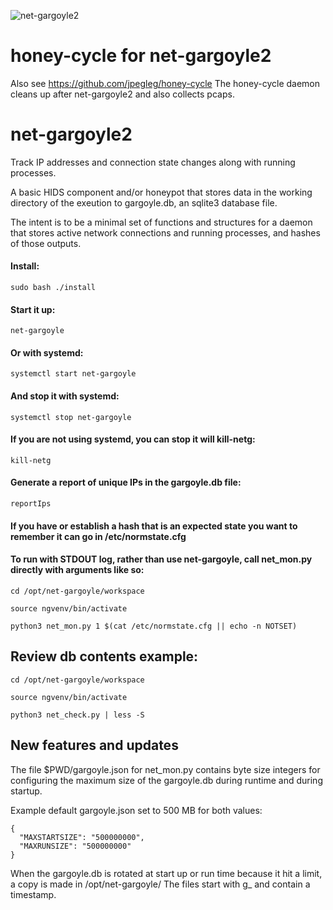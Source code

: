 ![net-gargoyle2](https://carefuldata.com/images/cdlogo.png)

# honey-cycle for net-gargoyle2

Also see https://github.com/jpegleg/honey-cycle
The honey-cycle daemon cleans up after net-gargoyle2 and also collects pcaps.

# net-gargoyle2

Track IP addresses and connection state changes along with running processes.

A basic HIDS component and/or honeypot that stores data in the working directory of the exeution to gargoyle.db, an sqlite3 database file.

The intent is to be a minimal set of functions and structures for a daemon that stores active network connections and running processes, and hashes of those outputs.


#### Install:

```
sudo bash ./install
```

#### Start it up:

```
net-gargoyle
```

#### Or with systemd:

```
systemctl start net-gargoyle
```

#### And stop it with systemd:

```
systemctl stop net-gargoyle
```

#### If you are not using systemd, you can stop it will kill-netg:

```
kill-netg
```

#### Generate a report of unique IPs in the gargoyle.db file:

```
reportIps
```

#### If you have or establish a hash that is an expected state you want to remember it can go in /etc/normstate.cfg

#### To run with STDOUT log, rather than use net-gargoyle, call net_mon.py directly with arguments like so:

```
cd /opt/net-gargoyle/workspace

source ngvenv/bin/activate

python3 net_mon.py 1 $(cat /etc/normstate.cfg || echo -n NOTSET)
```

## Review db contents example:

```
cd /opt/net-gargoyle/workspace

source ngvenv/bin/activate

python3 net_check.py | less -S
```

## New features and updates

The file $PWD/gargoyle.json for net_mon.py contains byte size integers for configuring the maximum size of the gargoyle.db during runtime
and during startup.

Example default gargoyle.json set to 500 MB for both values:

```
{
  "MAXSTARTSIZE": "500000000",
  "MAXRUNSIZE": "500000000"
}
```

When the gargoyle.db is rotated at start up or run time because it hit a limit, a copy is made in /opt/net-gargoyle/
The files start with g_ and contain a timestamp.

